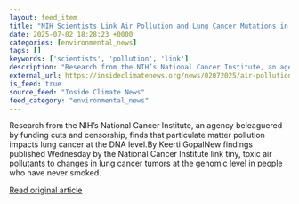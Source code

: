 ```yaml
---
layout: feed_item
title: "NIH Scientists Link Air Pollution and Lung Cancer Mutations in Non-Smokers"
date: 2025-07-02 18:28:23 +0000
categories: [environmental_news]
tags: []
keywords: ['scientists', 'pollution', 'link']
description: "Research from the NIH’s National Cancer Institute, an agency beleaguered by funding cuts and censorship, finds that particulate matter pollution impacts lung..."
external_url: https://insideclimatenews.org/news/02072025/air-pollution-linked-to-lung-cancer-mutations/
is_feed: true
source_feed: "Inside Climate News"
feed_category: "environmental_news"
---
```


Research from the NIH’s National Cancer Institute, an agency beleaguered by funding cuts and censorship, finds that particulate matter pollution impacts lung cancer at the DNA level.By Keerti GopalNew findings published Wednesday by the National Cancer Institute link tiny, toxic air pollutants to changes in lung cancer tumors at the genomic level in people who have never smoked.&nbsp;

[Read original article](https://insideclimatenews.org/news/02072025/air-pollution-linked-to-lung-cancer-mutations/)
